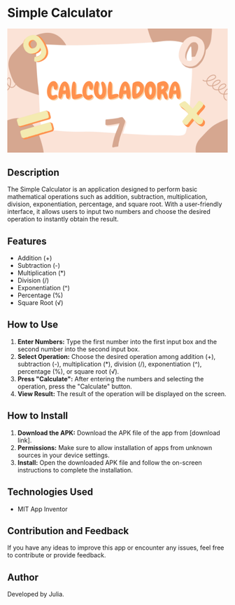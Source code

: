 # Simple Calculator

![Header](./Header.png)

## Description
The Simple Calculator is an application designed to perform basic mathematical operations such as addition, subtraction, multiplication, division, exponentiation, percentage, and square root. With a user-friendly interface, it allows users to input two numbers and choose the desired operation to instantly obtain the result.

## Features
- Addition (+)
- Subtraction (-)
- Multiplication (*)
- Division (/)
- Exponentiation (^)
- Percentage (%)
- Square Root (√)

## How to Use
1. **Enter Numbers:** Type the first number into the first input box and the second number into the second input box.
2. **Select Operation:** Choose the desired operation among addition (+), subtraction (-), multiplication (*), division (/), exponentiation (^), percentage (%), or square root (√).
3. **Press "Calculate":** After entering the numbers and selecting the operation, press the "Calculate" button.
4. **View Result:** The result of the operation will be displayed on the screen.

## How to Install
1. **Download the APK:** Download the APK file of the app from [download link].
2. **Permissions:** Make sure to allow installation of apps from unknown sources in your device settings.
3. **Install:** Open the downloaded APK file and follow the on-screen instructions to complete the installation.

## Technologies Used
- MIT App Inventor

## Contribution and Feedback
If you have any ideas to improve this app or encounter any issues, feel free to contribute or provide feedback.

## Author
Developed by Julia.
